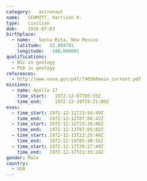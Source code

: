 ```yaml
---
category:	astronaut
name:	SCHMITT, Harrison H.
type:	civilian
dob:	1935-07-03
birthplace:
  - name:	Santa Rita, New Mexico
    latitude:	32.804741
    longitude:	-108.060081
qualifications:
  - BSc in geology
  - PhD in geology
references:
  - http://www.nasa.gov/pdf/740566main_current.pdf
missions:
  - name: Apollo 17
    time_start:   1972-12-07T05:33Z
    time_end:     1972-12-19T19:25:00Z
evas:
  - time_start: 1972-12-11T23:54:49Z
    time_end:   1972-12-12T07:06:42Z
  - time_start: 1972-12-12T23:28:06Z
    time_end:   1972-12-13T07:05:02Z
  - time_start: 1972-12-13T22:25:48Z
    time_end:   1972-12-14T05:40:56Z
  - time_start: 1972-12-17T20:27:40Z
    time_end:   1972-12-17T21:33:24Z
gender:	Male
country:
  - USA
---
```

